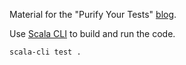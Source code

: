 Material for the "Purify Your Tests" [blog](https://blog.daniel-beskin.com/2024-05-09-purify-tests).

Use [Scala CLI](https://scala-cli.virtuslab.org/) to build and run the code.

```bash
scala-cli test .
```